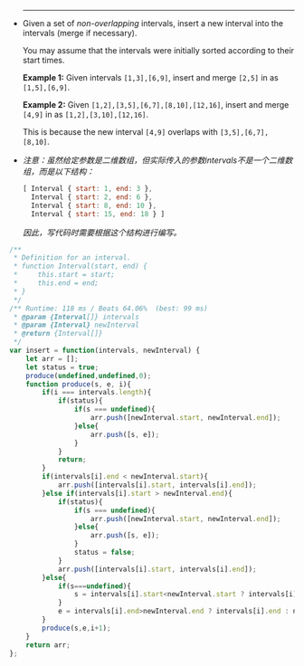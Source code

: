 
 * ------

   Given a set of *non-overlapping* intervals, insert a new interval into the intervals (merge if necessary).

   You may assume that the intervals were initially sorted according to their start times.

   **Example 1:**
   Given intervals `[1,3],[6,9]`, insert and merge `[2,5]` in as `[1,5],[6,9]`.

   **Example 2:**
   Given `[1,2],[3,5],[6,7],[8,10],[12,16]`, insert and merge `[4,9]` in as `[1,2],[3,10],[12,16]`.

   This is because the new interval `[4,9]` overlaps with `[3,5],[6,7],[8,10]`.

* *注意：虽然给定参数是二维数组，但实际传入的参数intervals不是一个二维数组，而是以下结构：*

  ```Javascript
  [ Interval { start: 1, end: 3 },
    Interval { start: 2, end: 6 },
    Interval { start: 8, end: 10 },
    Interval { start: 15, end: 18 } ]
  ```

  *因此，写代码时需要根据这个结构进行编写。*


```javascript
/**
 * Definition for an interval.
 * function Interval(start, end) {
 *     this.start = start;
 *     this.end = end;
 * }
 */
/** Runtime: 118 ms / Beats 64.06%  (best: 99 ms)
 * @param {Interval[]} intervals
 * @param {Interval} newInterval
 * @return {Interval[]}
 */
var insert = function(intervals, newInterval) {
	let arr = [];
	let status = true;
	produce(undefined,undefined,0);
	function produce(s, e, i){
		if(i === intervals.length){
			if(status){
				if(s === undefined){
					arr.push([newInterval.start, newInterval.end]);
				}else{
					arr.push([s, e]);
				}
			}
			return;
		}
		if(intervals[i].end < newInterval.start){
			arr.push([intervals[i].start, intervals[i].end]);
		}else if(intervals[i].start > newInterval.end){
			if(status){
				if(s === undefined){
					arr.push([newInterval.start, newInterval.end]);
				}else{
					arr.push([s, e]);
				}
				status = false;
			}
			arr.push([intervals[i].start, intervals[i].end]);
		}else{
			if(s===undefined){
				s = intervals[i].start<newInterval.start ? intervals[i].start : newInterval.start;
			}
			e = intervals[i].end>newInterval.end ? intervals[i].end : newInterval.end;
		}
		produce(s,e,i+1);
	}
	return arr;
};
```



